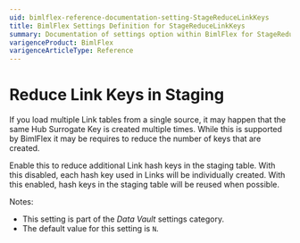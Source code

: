 ```yaml
---
uid: bimlflex-reference-documentation-setting-StageReduceLinkKeys
title: BimlFlex Settings Definition for StageReduceLinkKeys
summary: Documentation of settings option within BimlFlex for StageReduceLinkKeys
varigenceProduct: BimlFlex
varigenceArticleType: Reference
---
```


# Reduce Link Keys in Staging

If you load multiple Link tables from a single source, it may happen that the same Hub Surrogate Key is created multiple times. While this is supported by BimlFlex it may be requires to reduce the number of keys that are created.

Enable this to reduce additional Link hash keys in the staging table. With this disabled, each hash key used in Links will be individually created. With this enabled, hash keys in the staging table will be reused when possible.

Notes:

* This setting is part of the *Data Vault* settings category.
* The default value for this setting is `N`.